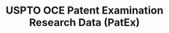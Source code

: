 ---
bigquery: https://console.cloud.google.com/bigquery?p=patents-public-data&d=uspto_oce_pair&page=dataset
citation: 'Graham, S. Marco, A., and Miller, A. (2015). “The USPTO Patent Examination
  Research Dataset: A Window on the Process of Patent Examination.”'
contributors: Graham, S. Marco, A., Miller, A.
cost: None
description: The latest version of PatEx (referred to below as the 2020 release) contains
  detailed information on nearly 11.9 million publicly-viewable provisional and non-provisional
  patent applications to the USPTO and over 4.6 million Patent Cooperation Treaty
  (PCT) applications. It is based on data that OCE downloaded from the Patent Examination
  Data System (PEDS) in April, 2021. The PEDS data are sourced from Public PAIR. The
  first time that OCE used PEDS as the basis of PatEx was for the 2019 release. We
  took the PEDS data and organized it into the familiar PatEx data files, which are
  based on the organization of the Public PAIR portal. The data files include information
  on each application’s characteristics, prosecution history, continuation history,
  claims of foreign priority, patent term adjustment history, publication history,
  and correspondence address information.
documentation: 'For the 2019 and later releases, new technical documentation is available
  https://www.uspto.gov/sites/default/files/documents/PatEx-2019-Technical-Doc.pdf


  A document describing the 2014-2017 data sets is available and can be cited as:
  Graham, Stuart J.H. and Marco, Alan C. and Miller, Richard, The USPTO Patent Examination
  Research Dataset: A Window on the Process of Patent Examination (November 30, 2015).
  Available at SSRN: https://ssrn.com/abstract=2702637.'
last_edit: Mon, 04 Apr 2022 19:06:22 GMT
location: https://www.uspto.gov/ip-policy/economic-research/research-datasets/patent-examination-research-dataset-public-pair
maintained_by: EconomicsData@uspto.gov
related_publications: https://ssrn.com/abstract=29956744, https://ssrn.com/abstract=2702637
schema_fields: '[''parent_filing_date'', ''atty_docket_number'', ''wipo_pub_number'',
  ''foreign_parent_date'', ''application_number'', ''status_code'', ''foreign_parent_id'',
  ''application_type'', ''file_location'', ''inventor_address_type'', ''appl_status_code'',
  ''inventor_name_last'', ''child_application_number'', ''continuation_type'', ''patent_number'',
  ''status_description'', ''child_filing_date'', ''correspondence_region_code'', ''correspondence_region_name'',
  ''correspondence_postal_code'', ''disposal_type'', ''inventor_country_name'', ''file_location_date'',
  ''patent_issue_date'', ''invention_title'', ''filing_date'', ''correspondence_name_line_2'',
  ''correspondence_street_line_2'', ''inventor_rank'', ''examiner_name_middle'', ''correspondence_street_line_1'',
  ''sequence_number'', ''invention_subject_matter'', ''confirm_number'', ''customer_number'',
  ''examiner_name_last'', ''examiner_art_unit'', ''uspc_subclass'', ''aia_first_to_file'',
  ''wipo_pub_date'', ''earliest_pgpub_date'', ''inventor_name_first'', ''parent_application_number'',
  ''earliest_pgpub_number'', ''application_number_pair'', ''inventor_country_code'',
  ''correspondence_city'', ''inventor_name_middle'', ''small_entity_indicator'', ''correspondence_country_code'',
  ''event_description'', ''event_code'', ''recorded_date'', ''abandon_date'', ''uspc_class'',
  ''inventor_region_code'', ''examiner_name_first'', ''parent_country'', ''correspondence_country_name'',
  ''examiner_id'', ''parent_country_code'', ''appl_status_date'', ''correspondence_name_line_1'']'
shortname: patex
tags:
- patents
- legal
- history
terms_of_use: 'USPTO’s online databases are not designed or intended to be a source
  for bulk downloads of USPTO data when accessed through the website’s interfaces.
  Individuals, companies, IP addresses, or blocks of IP addresses who, in effect,
  deny or decrease service by generating unusually high numbers of database accesses
  (searches, pages, or hits), whether generated manually or in an automated fashion,
  may be denied access to USPTO servers without notice.


  Bulk data products may be separately obtained from the USPTO, either for free or
  at the cost of dissemination. For details, see information on Electronic Bulk Data
  Products: https://www.uspto.gov/learning-and-resources/electronic-bulk-data-products'
title: USPTO OCE Patent Examination Research Data (PatEx)
uuid: 4342caa7-23af-420c-b2f6-6088f133df6a
---